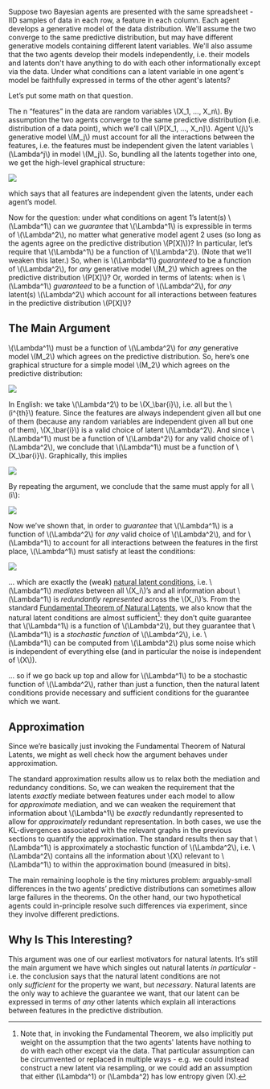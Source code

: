 Suppose two Bayesian agents are presented with the same spreadsheet - IID samples of data in each row, a feature in each column. Each agent develops a generative model of the data distribution. We'll assume the two converge to the same predictive distribution, but may have different generative models containing different latent variables. We'll also assume that the two agents develop their models independently, i.e. their models and latents don't have anything to do with each other informationally except via the data. Under what conditions can a latent variable in one agent's model be faithfully expressed in terms of the other agent's latents?

Let’s put some math on that question.

The n “features” in the data are random variables \\(X_1, …, X_n\\). By assumption the two agents converge to the same predictive distribution (i.e. distribution of a data point), which we’ll call \\(P[X_1, …, X_n]\\). Agent \\(j\\)’s generative model \\(M_j\\) must account for all the interactions between the features, i.e. the features must be independent given the latent variables \\(\Lambda^j\\) in model \\(M_j\\). So, bundling all the latents together into one, we get the high-level graphical structure:

![](https://lh7-rt.googleusercontent.com/docsz/AD_4nXf9P7MWyNNDy5qG00JmJtiFw6ljRtRhVO6R5w5Kmt96bkjxuzPCtyhmBFei176XR6eDRjRBNgZYS7HnmOymBHgIdvSQ4CKFABI_DZCiP6Xroylrw-ZvC1hGKS54CnS8K4u8gKB11BwefBgLs_rIuxLCwoIq?key=IQLvP8ifNLtM6SeDgu9cOA)

which says that all features are independent given the latents, under each agent’s model.

Now for the question: under what conditions on agent 1’s latent(s) \\(\Lambda^1\\) can we *guarantee* that \\(\Lambda^1\\) is expressible in terms of \\(\Lambda^2\\), no matter what generative model agent 2 uses (so long as the agents agree on the predictive distribution \\(P[X]\\))? In particular, let’s require that \\(\Lambda^1\\) be a function of \\(\Lambda^2\\). (Note that we’ll weaken this later.) So, when is \\(\Lambda^1\\) *guaranteed* to be a function of \\(\Lambda^2\\), for *any* generative model \\(M_2\\) which agrees on the predictive distribution \\(P[X]\\)? Or, worded in terms of latents: when is \\(\Lambda^1\\) *guaranteed* to be a function of \\(\Lambda^2\\), for *any* latent(s) \\(\Lambda^2\\) which account for all interactions between features in the predictive distribution \\(P[X]\\)?

The Main Argument
-----------------

\\(\Lambda^1\\) must be a function of \\(\Lambda^2\\) for *any* generative model \\(M_2\\) which agrees on the predictive distribution. So, here’s one graphical structure for a simple model \\(M_2\\) which agrees on the predictive distribution:

![](https://lh7-rt.googleusercontent.com/docsz/AD_4nXeEo3Slky1ptC8anuvuvkvdgNwpZ43nVSrBX7c_HxjTksIVwoJxKs0tL4v_DrspkQx0x0sNTRDXBtz2EpWQZHy5ex2hObeQBMQ3hCcNPm7kOU5gzEtURxPl396WCqvvQcNAc2uiP8ikf4wSAYVJRPhAQ7A?key=IQLvP8ifNLtM6SeDgu9cOA)

In English: we take \\(\Lambda^2\\) to be \\(X_\bar{i}\\), i.e. all but the \\(i^{th}\\) feature. Since the features are always independent given all but one of them (because any random variables are independent given all but one of them), \\(X_\bar{i}\\) is a valid choice of latent \\(\Lambda^2\\). And since \\(\Lambda^1\\) must be a function of \\(\Lambda^2\\) for any valid choice of \\(\Lambda^2\\), we conclude that \\(\Lambda^1\\) must be a function of \\(X_\bar{i}\\). Graphically, this implies

![](https://lh7-rt.googleusercontent.com/docsz/AD_4nXeS5fX-z--Mce2C8qf5Ayg-mAqSkETrbWU7JEToy6WU5po5ESkWAGh6W4gd1KUBKlal943ySxDknr8DZQqSU6ukiWcAqNHoNPqpcRS29SK9nstqOooCuS7F_A0pGIppm-k4zKtHtK1Jme6eFmKMfTI8sNI?key=IQLvP8ifNLtM6SeDgu9cOA)

By repeating the argument, we conclude that the same must apply for all \\(i\\):

![](https://lh7-rt.googleusercontent.com/docsz/AD_4nXfClD-mxh9MsYqSmUkoTeWUIqEu_plSePeZJ_hcau8dcoSpa00C5j5xNJlcW6QnZQdZxFUUqMc45UFyDO9GUMsTMHrRch7ZVOJkZyWIt4W062widqyWCp6PcGi6aX7mc8hBo1Ao1SVivTs4k8ifNolq3utc?key=IQLvP8ifNLtM6SeDgu9cOA)

Now we’ve shown that, in order to *guarantee* that \\(\Lambda^1\\) is a function of \\(\Lambda^2\\) for *any* valid choice of \\(\Lambda^2\\), and for \\(\Lambda^1\\) to account for all interactions between the features in the first place, \\(\Lambda^1\\) must satisfy at least the conditions:

![](https://lh7-rt.googleusercontent.com/docsz/AD_4nXcZycZQww_mC4KAkQghyVCIMqxB_cXZhLIkJNQDTLgYppB3y0Fr08dlJDmIyxLyDKf4kTwR8MuPYY7_SS2BViO0ZdFOqTQnL6HivtntxvcdMyAoHjanTB08QIP4WxSFl3xFc2MXVdZkt1_Sz-n5pW7c2Dne?key=IQLvP8ifNLtM6SeDgu9cOA)

… which are exactly the (weak) [natural latent conditions](https://www.lesswrong.com/posts/dWQWzGCSFj6GTZHz7/natural-latents-the-math#Natural_Latents1), i.e. \\(\Lambda^1\\) *mediates* between all \\(X_i\\)’s and all information about \\(\Lambda^1\\) is *redundantly represented* across the \\(X_i\\)’s. From the standard [Fundamental Theorem of Natural Latents](https://www.lesswrong.com/posts/dWQWzGCSFj6GTZHz7/natural-latents-the-math#The_Fundamental_Theorem), we also know that the natural latent conditions are almost sufficient[^nza7th2blxg]: they don’t quite guarantee that \\(\Lambda^1\\) is a function of \\(\Lambda^2\\), but they guarantee that \\(\Lambda^1\\) is a *stochastic function* of \\(\Lambda^2\\), i.e. \\(\Lambda^1\\) can be computed from \\(\Lambda^2\\) plus some noise which is independent of everything else (and in particular the noise is independent of \\(X\\)).

… so if we go back up top and allow for \\(\Lambda^1\\) to be a stochastic function of \\(\Lambda^2\\), rather than just a function, then the natural latent conditions provide necessary and sufficient conditions for the guarantee which we want.

Approximation
-------------

Since we’re basically just invoking the Fundamental Theorem of Natural Latents, we might as well check how the argument behaves under approximation.

The standard approximation results allow us to relax both the mediation and redundancy conditions. So, we can weaken the requirement that the latents *exactly* mediate between features under each model to allow for *approximate* mediation, and we can weaken the requirement that information about \\(\Lambda^1\\) be *exactly* redundantly represented to allow for *approximately* redundant representation. In both cases, we use the KL-divergences associated with the relevant graphs in the previous sections to quantify the approximation. The standard results then say that \\(\Lambda^1\\) is approximately a stochastic function of \\(\Lambda^2\\), i.e. \\(\Lambda^2\\) contains all the information about \\(X\\) relevant to \\(\Lambda^1\\) to within the approximation bound (measured in bits).

The main remaining loophole is the tiny mixtures problem: arguably-small differences in the two agents’ predictive distributions can sometimes allow large failures in the theorems. On the other hand, our two hypothetical agents could in-principle resolve such differences via experiment, since they involve different predictions.

Why Is This Interesting?
------------------------

This argument was one of our earliest motivators for natural latents. It’s still the main argument we have which singles out natural latents *in particular* \- i.e. the conclusion says that the natural latent conditions are not only *sufficient* for the property we want, but *necessary*. Natural latents are the only way to achieve the guarantee we want, that our latent can be expressed in terms of *any* other latents which explain all interactions between features in the predictive distribution.

[^nza7th2blxg]: Note that, in invoking the Fundamental Theorem, we also implicitly put weight on the assumption that the two agents' latents have nothing to do with each other except via the data. That particular assumption can be circumvented or replaced in multiple ways - e.g. we could instead construct a new latent via resampling, or we could add an assumption that either \(\Lambda^1\) or \(\Lambda^2\) has low entropy given \(X\).